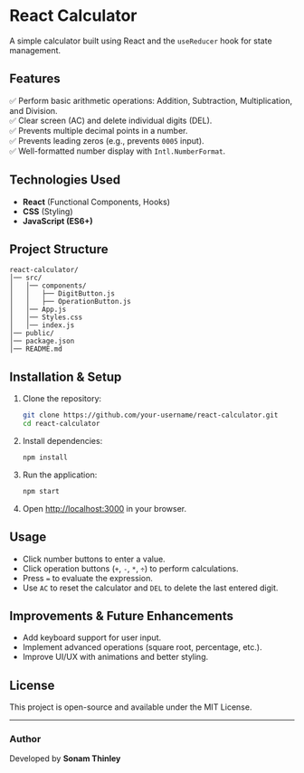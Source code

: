 # React Calculator

A simple calculator built using React and the `useReducer` hook for state management.

## Features

✅ Perform basic arithmetic operations: Addition, Subtraction, Multiplication, and Division.  
✅ Clear screen (AC) and delete individual digits (DEL).  
✅ Prevents multiple decimal points in a number.  
✅ Prevents leading zeros (e.g., prevents `0005` input).  
✅ Well-formatted number display with `Intl.NumberFormat`.

## Technologies Used

- **React** (Functional Components, Hooks)
- **CSS** (Styling)
- **JavaScript (ES6+)**

## Project Structure

```
react-calculator/
│── src/
│   │── components/
│   │   ├── DigitButton.js
│   │   ├── OperationButton.js
│   │── App.js
│   │── Styles.css
│   │── index.js
│── public/
│── package.json
│── README.md
```

## Installation & Setup

1. Clone the repository:
   ```bash
   git clone https://github.com/your-username/react-calculator.git
   cd react-calculator
   ```
2. Install dependencies:
   ```bash
   npm install
   ```
3. Run the application:
   ```bash
   npm start
   ```
4. Open [http://localhost:3000](http://localhost:3000) in your browser.

## Usage

- Click number buttons to enter a value.
- Click operation buttons (`+`, `-`, `*`, `÷`) to perform calculations.
- Press `=` to evaluate the expression.
- Use `AC` to reset the calculator and `DEL` to delete the last entered digit.

## Improvements & Future Enhancements

- Add keyboard support for user input.
- Implement advanced operations (square root, percentage, etc.).
- Improve UI/UX with animations and better styling.

## License

This project is open-source and available under the MIT License.

---

### Author

Developed by **Sonam Thinley**
